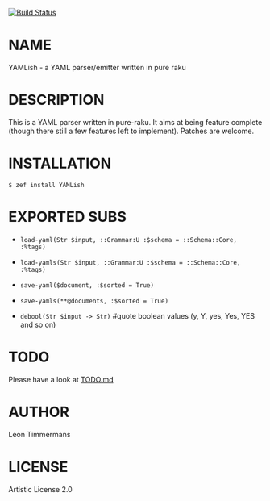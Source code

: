 [![Build Status](https://travis-ci.org/Leont/yamlish.svg?branch=master)](https://travis-ci.org/Leont/yamlish)

NAME
====

YAMLish - a YAML parser/emitter written in pure raku

DESCRIPTION
===========

This is a YAML parser written in pure-raku. It aims at being feature complete (though there still a few features left to implement). Patches are welcome.

INSTALLATION
============

```console
$ zef install YAMLish
```

EXPORTED SUBS
=============

  * `load-yaml(Str $input, ::Grammar:U :$schema = ::Schema::Core, :%tags)`

  * `load-yamls(Str $input, ::Grammar:U :$schema = ::Schema::Core, :%tags)`

  * `save-yaml($document, :$sorted = True)`

  * `save-yamls(**@documents, :$sorted = True)`
    
  * `debool(Str $input -> Str)`   #quote boolean values (y, Y, yes, Yes, YES and so on)

TODO
====

Please have a look at [TODO.md](TODO.md)

AUTHOR
======

Leon Timmermans

LICENSE
=======

Artistic License 2.0

